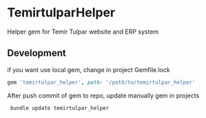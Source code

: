 # TemirtulparHelper

Helper gem for Temir Tulpar website and ERP system

## Development

if you want use local gem, change in project Gemfile.lock

```ruby
gem 'temirtulpar_helper', path: '/path/to/temirtulpar_helper'
```

After push commit of gem to repo, update manually gem in projects

```bash
 bundle update temirtulpar_helper
```
